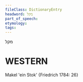 ```yaml
---
fileClass: DictionaryEntry
headword: מקל
part_of_speech: 
etymology: 
tags: 
---
```

מקל

WESTERN
========

Makel 'ein Stok' {Friedrich 1784: 26}